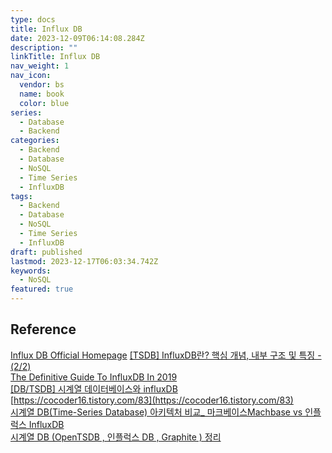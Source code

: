 ```yaml
---
type: docs
title: Influx DB
date: 2023-12-09T06:14:08.284Z
description: ""
linkTitle: Influx DB
nav_weight: 1
nav_icon:
  vendor: bs
  name: book
  color: blue
series:
  - Database
  - Backend
categories:
  - Backend
  - Database
  - NoSQL
  - Time Series
  - InfluxDB
tags:
  - Backend
  - Database
  - NoSQL
  - Time Series
  - InfluxDB
draft: published
lastmod: 2023-12-17T06:03:34.742Z
keywords:
  - NoSQL
featured: true
---
```


## Reference

[Influx DB Official Homepage](https://www.influxdata.com/products/influxdb/)
[[TSDB] InfluxDB란? 핵심 개념, 내부 구조 및 특징 - (2/2)](https://mangkyu.tistory.com/190)  
[The Definitive Guide To InfluxDB In 2019](https://devconnected.com/the-definitive-guide-to-influxdb-in-2019/)  
[[DB/TSDB] 시계열 데이터베이스와 influxDB](https://bbaktaeho-95.tistory.com/107)  
[https://cocoder16.tistory.com/83](https://cocoder16.tistory.com/83)  
[시계열 DB(Time-Series Database) 아키텍처 비교\_ 마크베이스Machbase vs 인플럭스 InfluxDB](https://machbase.medium.com/%EC%8B%9C%EA%B3%84%EC%97%B4-dbms-%EC%95%84%ED%82%A4%ED%85%8D%EC%B2%98-%EB%B9%84%EA%B5%90-machbase-vs-influxdb-%EC%82%AC%EC%9A%A9%EC%84%B1-%EB%B0%8F-%EB%8D%B0%EC%9D%B4%ED%84%B0-%EB%AA%A8%EB%8D%B8-%EA%B8%B0%EC%A4%80-e714e89fe83e)  
[시계열 DB (OpenTSDB , 인플럭스 DB , Graphite ) 정리](https://hamait.tistory.com/440)
